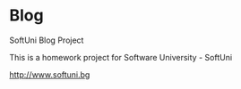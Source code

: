 # Blog
SoftUni Blog Project

This is a homework project for Software University - SoftUni

http://www.softuni.bg
